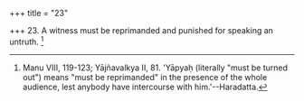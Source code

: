 +++
title = "23"

+++
23. A witness must be reprimanded and punished for speaking an untruth. [^13] 


[^13]:  Manu VIII, 119-123; Yājñavalkya II, 81. 'Yāpyaḥ (literally "must be turned out") means "must be reprimanded" in the presence of the whole audience, lest anybody have intercourse with him.'--Haradatta.
